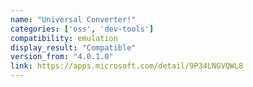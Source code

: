 ```yaml
---
name: "Universal Converter!"
categories: ['oss', 'dev-tools']
compatibility: emulation
display_result: "Compatible"
version_from: "4.0.1.0"
link: https://apps.microsoft.com/detail/9P34LNGVQWL8
---
```

